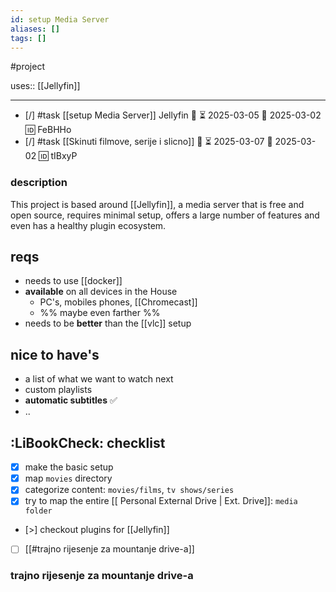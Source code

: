 ```yaml
---
id: setup Media Server
aliases: []
tags: []
---
```


#project

uses:: [[Jellyfin]]
____

- [/] #task [[setup Media Server]] Jellyfin 🔼 ⏳ 2025-03-05 📅 2025-03-02 🆔 FeBHHo
- [/] #task [[Skinuti filmove, serije i slicno]] 🔼 ⏳ 2025-03-07 📅 2025-03-02 🆔 tIBxyP

### description

This project is based around [[Jellyfin]], a media server that is free and open source, requires minimal setup, offers a large number of features and even has a healthy plugin ecosystem.

## reqs
- needs to use [[docker]]
- **available** on all devices in the House
	- PC's, mobiles phones, [[Chromecast]]
	- %% maybe even farther %%
- needs to be **better** than the [[vlc]] setup
## nice to have's
-  a list of what we want to watch next
-  custom playlists
-  **automatic subtitles** ✅
-  ..

## :LiBookCheck: checklist
- [x] make the basic setup
- [x] map `movies` directory
- [x] categorize content: `movies/films`, `tv shows/series`
- [x] try to map the entire [[ Personal External Drive | Ext. Drive]]: `media folder`
- [>]  checkout plugins for [[Jellyfin]]

- [ ] [[#trajno rijesenje za mountanje drive-a]]

### trajno rijesenje za mountanje drive-a


